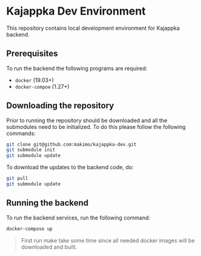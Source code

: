 # Kajappka Dev Environment

This repository contains local development environment for Kajappka
backend.

## Prerequisites

To run the backend the following programs are required:

* `docker` (19.03+)
* `docker-compoe` (1.27+)

## Downloading the repository

Prior to running the repository should be downloaded and all the
submodules need to be initialized. To do this please follow the
following commands:

```bash
git clone git@github.com:makimo/kajappka-dev.git
git submodule init
git submodule update
```

To download the updates to the backend code, do:

```bash
git pull
git submodule update
```

## Running the backend

To run the backend services, run the following command:

```bash
docker-compose up
```

> First run make take some time since all needed docker images will be
> downloaded and built.
